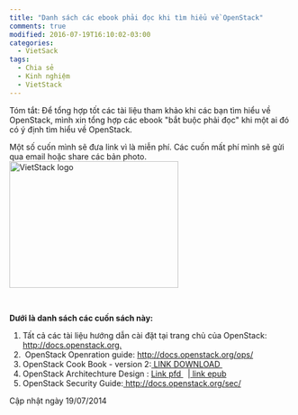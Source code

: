 ```yaml
---
title: "Danh sách các ebook phải đọc khi tìm hiểu về OpenStack"
comments: true
modified: 2016-07-19T16:10:02-03:00
categories: 
  - VietSack
tags: 
  - Chia sẻ
  - Kinh nghiệm
  - VietStack
---
```

Tóm tắt: Để tổng hợp tốt các tài liệu tham khảo khi các bạn tìm hiểu về OpenStack, mình xin tổng hợp các ebook "bắt buộc phải đọc" khi một ai đó có ý định tìm hiểu về OpenStack.

Một số cuốn mình sẽ đưa link vì là miễn phí. Các cuốn mất phí mình sẽ gửi qua email hoặc share các bản photo.
<a href="http://vietstack.files.wordpress.com/2014/07/logo-vietstack-800x600.png"><img class="aligncenter size-medium wp-image-290" src="http://vietstack.files.wordpress.com/2014/07/logo-vietstack-800x600.png?w=300" alt="VietStack logo" width="300" height="225" /></a>

&nbsp;

<strong>Dưới là danh sách các cuốn sách này: </strong><!--more-->
<ol>
	<li>Tất cả các tài liệu hướng dẫn cài đặt tại trang chủ của OpenStack:<a href="//docs.openstack.org" target="_blank"> http://docs.openstack.org.</a></li>
	<li> OpenStack Openration guide: <a href="http://docs.openstack.org/ops/" target="_blank">http://docs.openstack.org/ops/</a></li>
	<li>OpenStack Cook Book - version 2:<a href="https://www.dropbox.com/s/bgokg98koqj3pfs/Cookbook%20OpenStack%20Version%202.pdf" target="_blank"> LINK DOWNLOAD </a></li>
	<li>OpenStack Architechture Design : <a href="https://www.dropbox.com/s/7xudm820l9s4h1o/OpenStackArchitectureDesignGuide.pdf" target="_blank">Link pfd </a>  |<a href="https://www.dropbox.com/s/cg84b1jub6x3bhs/OpenStackArchitectureDesignGuide.epub" target="_blank"> link epub</a></li>
	<li>OpenStack Security Guide:<a href="http://docs.openstack.org/sec/" target="_blank"> http://docs.openstack.org/sec/</a></li>
</ol>
Cập nhật ngày 19/07/2014
